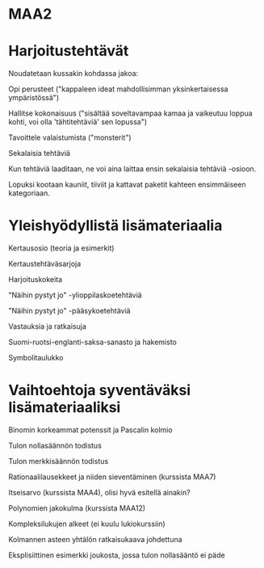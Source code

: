 MAA2
====

Harjoitustehtävät
=================

Noudatetaan kussakin kohdassa jakoa:

Opi perusteet ("kappaleen ideat mahdollisimman yksinkertaisessa ympäristössä")

Hallitse kokonaisuus ("sisältää soveltavampaa kamaa ja vaikeutuu loppua kohti, voi olla 'tähtitehtäviä' sen lopussa")

Tavoittele valaistumista ("monsterit")

Sekalaisia tehtäviä

Kun tehtäviä laaditaan, ne voi aina laittaa ensin sekalaisia tehtäviä -osioon.

Lopuksi kootaan kauniit, tiiviit ja kattavat paketit kahteen ensimmäiseen kategoriaan.

Yleishyödyllistä lisämateriaalia
=================================

Kertausosio (teoria ja esimerkit)

Kertaustehtäväsarjoja

Harjoituskokeita

"Näihin pystyt jo" -ylioppilaskoetehtäviä

"Näihin pystyt jo" -pääsykoetehtäviä

Vastauksia ja ratkaisuja

Suomi-ruotsi-englanti-saksa-sanasto ja hakemisto

Symbolitaulukko

Vaihtoehtoja syventäväksi lisämateriaaliksi
===========================================

Binomin korkeammat potenssit ja Pascalin kolmio

Tulon nollasäännön todistus

Tulon merkkisäännön todistus

Rationaalilausekkeet ja niiden sieventäminen (kurssista MAA7)

Itseisarvo (kurssista MAA4), olisi hyvä esitellä ainakin?

Polynomien jakokulma (kurssista MAA12)

Kompleksilukujen alkeet (ei kuulu lukiokurssiin)

Kolmannen asteen yhtälön ratkaisukaava johdettuna

Eksplisiittinen esimerkki joukosta, jossa tulon nollasääntö ei päde
